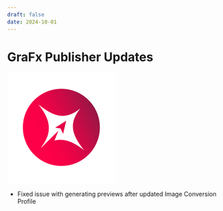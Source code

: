 ```yaml
---
draft: false
date: 2024-10-01
---
```


# GraFx Publisher Updates

![rn_icon](icon-GraFx-Publisher.svg)

- Fixed issue with generating previews after updated Image Conversion Profile
